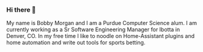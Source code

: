 ### Hi there 👋

My name is Bobby Morgan and I am a Purdue Computer Science alum. I am currently working as a Sr Software Engineering Manager for Ibotta in Denver, CO. In my free time I like to noodle on Home-Assistant plugins and home automation and write out tools for sports betting.
<!--
**bobby-morgan/bobby-morgan** is a ✨ _special_ ✨ repository because its `README.md` (this file) appears on your GitHub profile.

Here are some ideas to get you started:

- 🔭 I’m currently working on ...
- 🌱 I’m currently learning ...
- 👯 I’m looking to collaborate on ...
- 🤔 I’m looking for help with ...
- 💬 Ask me about ...
- 📫 How to reach me: ...
- 😄 Pronouns: ...
- ⚡ Fun fact: ...
-->
